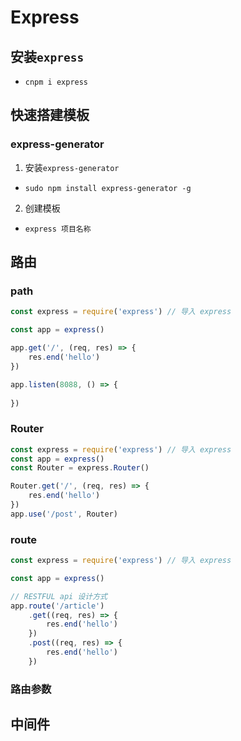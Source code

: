 # Express

## 安装`express`
- `cnpm i express`

## 快速搭建模板

### express-generator
1. 安装`express-generator`
- `sudo npm install express-generator -g`

2. 创建模板
- `express 项目名称`

## 路由

### path
```js
const express = require('express') // 导入 express

const app = express()

app.get('/', (req, res) => {
    res.end('hello')
})

app.listen(8088, () => {
    
})
```

### Router
```js
const express = require('express') // 导入 express
const app = express()
const Router = express.Router()

Router.get('/', (req, res) => {
    res.end('hello')
})
app.use('/post', Router)
```


### route
```js
const express = require('express') // 导入 express

const app = express()

// RESTFUL api 设计方式
app.route('/article')
    .get((req, res) => {
        res.end('hello')
    })
    .post((req, res) => {
        res.end('hello')
    })
```

### 路由参数


## 中间件



<style>
#app .theme-default-content {
    max-width: 1200px;
}
</style>
